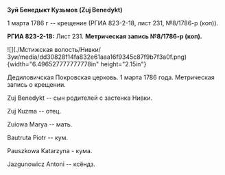 **Зуй Бенедыкт Кузьмов (Zuj Benedykt)**

1 марта 1786 г -- крещение (РГИА 823-2-18, лист 231, №8/1786-р (коп)).

**РГИА 823-2-18:** Лист 231. **Метрическая запись №8/1786-р (коп).**

![](./Мстижская волость/Нивки/Зуи/media/dd30828f14fa832e61aaa16f9345c87f9b7f3a0f.png){width="6.496527777777778in"
height="2.15in"}

Дедиловичская Покровская церковь. 1 марта 1786 года. Метрическая запись
о крещении.

Zuj Benedykt -- сын родителей с застенка Нивки.

Zuj Kuzma -- отец.

Zuiowa Marya -- мать.

Bautruta Piotr -- кум.

Pauszkowa Katarzyna - кума.

Jazgunowicz Antoni -- ксёндз.
